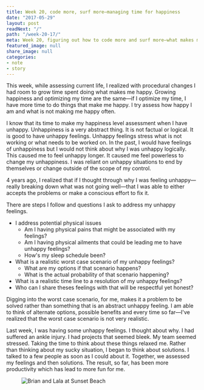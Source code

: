 ```yaml
---
title: Week 20, code more, surf more—managing time for happiness
date: "2017-05-29"
layout: post
readNext: "/"
path: "/week-20-17/"
meta: Week 20, figuring out how to code more and surf more—what makes me happy
featured_image: null
share_image: null
categories:
- note
- story
---
```


This week, while assessing current life, I realized with procedural changes I had room to grow time spent doing what makes me happy. Growing happiness and optimizing my time are the same—if I optimize my time, I have more time to do things that make me happy. I try assess how happy I am and what is not making me happy often. 

I know that its time to make my happiness level assessment when I have unhappy. Unhappiness is a very abstract thing. It is not factual or logical. It is good to have unhappy feelings. Unhappy feelings stress what is not working or what needs to be worked on. In the past, I would have feelings of unhappiness but I would not think about why I was unhappy logically. This caused me to feel unhappy longer. It caused me feel powerless to change my unhappiness. I was reliant on unhappy situations to end by themselves or change outside of the scope of my control.

4 years ago, I realized that if I thought through why I was feeling unhappy—really breaking down what was not going well—that I was able to either accepts the problems or make a conscious effort to fix it.

There are steps I follow and questions I ask to address my unhappy feelings. 

-  I address potential physical issues
   -  Am I having physical pains that might be associated with my feelings?
   -  Am I having physical ailments that could be leading me to have unhappy feelings?
   -  How's my sleep schedule been?
-  What is a realistic worst case scenario of my unhappy feelings? 
   -  What are my options if that scenario happens?
   -  What is the actual probability of that scenario happening?
-  What is a realistic time line to a resolution of my unhappy feelings?
-  Who can I share theses feelings with that will be respectful yet honest?

Digging into the worst case scenario, for me, makes it a problem to be solved rather than something that is an abstract unhappy feeling. I am able to think of alternate options, possible benefits and every time so far—I've realized that the worst case scenario is not very realistic. 

Last week, I was having some unhappy feelings. I thought about why. I had suffered an ankle injury. I had projects that seemed bleek. My team seemed stressed. Taking the time to think about these things relaxed me. Rather than thinking about my sucky situation, I began to think about solutions. I talked to a few people as soon as I could about it. Together, we assessed my feelings and then solutions. The result, so far, has been more productivity which has lead to more fun for me. 

<figure>
  <img src="//yowainwright.imgix.net/wk-20/beach.jpg?w=800&h=800&crop=focalpoint&auto=format" alt="Brian and Lala at Sunset Beach" />
</figure>
